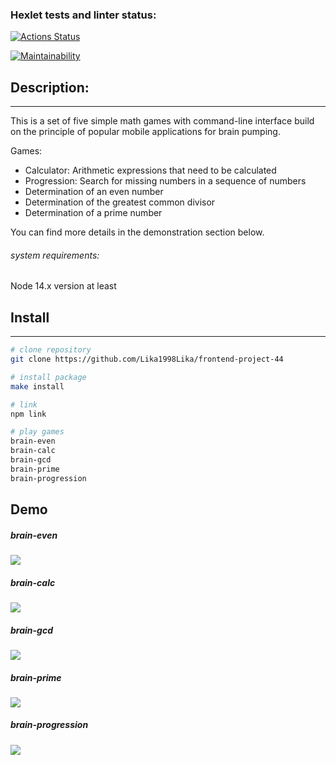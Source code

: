 ### Hexlet tests and linter status:

[![Actions Status](https://github.com/Lika1998Lika/frontend-project-44/workflows/hexlet-check/badge.svg)](https://github.com/Lika1998Lika/frontend-project-44/actions)

[![Maintainability](https://api.codeclimate.com/v1/badges/f5171970519115acfc99/maintainability)](https://codeclimate.com/github/Lika1998Lika/frontend-project-44/maintainability)

<style> 
a{ 
   width: 200px; 
   display: block 
}
 </style>

## Description:

---

This is a set of five simple math games with command-line interface build on the principle of popular mobile applications for brain pumping.

Games:

- Calculator: Arithmetic expressions that need to be calculated
- Progression: Search for missing numbers in a sequence of numbers
- Determination of an even number
- Determination of the greatest common divisor
- Determination of a prime number

You can find more details in the demonstration section below.

###### system requirements:

Node 14.x version at least

## Install

---

```bash
# clone repository
git clone https://github.com/Lika1998Lika/frontend-project-44

# install package
make install

# link
npm link

# play games
brain-even
brain-calc
brain-gcd
brain-prime
brain-progression
```

## Demo

##### brain-even

<a href="https://asciinema.org/a/y9T5LE6bn24WzfYeHd2eKX1uG" target="_blank"><img src="https://asciinema.org/a/y9T5LE6bn24WzfYeHd2eKX1uG.svg" /></a>

##### brain-calc

<a  href="https://asciinema.org/a/idkv5hysNmJufcLlL2PA1iWRf" target="_blank"><img src="https://asciinema.org/a/idkv5hysNmJufcLlL2PA1iWRf.svg" /></a>

##### brain-gcd

<a  href="https://asciinema.org/a/1F0vdVnntKIJ2MlSPHT9bH6cb" target="_blank"><img src="https://asciinema.org/a/1F0vdVnntKIJ2MlSPHT9bH6cb.svg" /></a>

##### brain-prime

<a  href="https://asciinema.org/a/V42xa1mTFhw8vzHLMy1UaNPoV" target="_blank"><img src="https://asciinema.org/a/V42xa1mTFhw8vzHLMy1UaNPoV.svg" /></a>

##### brain-progression

<a  href="https://asciinema.org/a/aY4mIYd5PQLRiQxiCqYJqF7UZ" target="_blank"><img src="https://asciinema.org/a/aY4mIYd5PQLRiQxiCqYJqF7UZ.svg" /></a>
